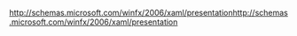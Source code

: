 <span data-ttu-id="7fefd-101">http://schemas.microsoft.com/winfx/2006/xaml/presentation</span><span class="sxs-lookup"><span data-stu-id="7fefd-101">http://schemas.microsoft.com/winfx/2006/xaml/presentation</span></span>